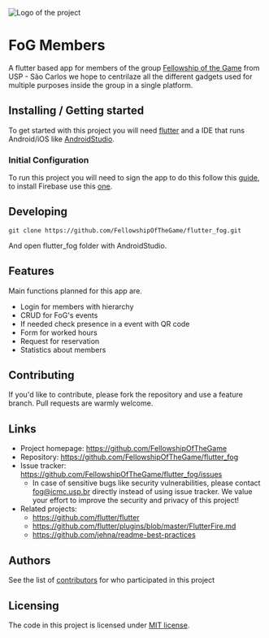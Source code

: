 ![Logo of the project]()

# FoG Members

A flutter based app for members of the group [Fellowship of the Game](https://www.fog.icmc.usp.br/) from USP - São Carlos we hope to centrilaze all the different gadgets used for multiple purposes inside the group in a single platform.
 
## Installing / Getting started

To get started with this project you will need [flutter](https://flutter.io/) and a IDE that runs Android/iOS like [AndroidStudio](https://developer.android.com/studio/).

### Initial Configuration

To run this project you will need to sign the app to do this follow this [guide](https://flutter.io/android-release/), to install Firebase use this [one](https://codelabs.developers.google.com/codelabs/flutter-firebase/#0).

## Developing

```shell
git clone https://github.com/FellowshipOfTheGame/flutter_fog.git
```

And open flutter_fog folder with AndroidStudio.

## Features

Main functions planned for this app are.
* Login for members with hierarchy
* CRUD for FoG's events
* If needed check presence in a event with QR code
* Form for worked hours
* Request for reservation
* Statistics about members

## Contributing

If you'd like to contribute, please fork the repository and use a feature
branch. Pull requests are warmly welcome.

## Links

- Project homepage: https://github.com/FellowshipOfTheGame
- Repository: https://github.com/FellowshipOfTheGame/flutter_fog
- Issue tracker: https://github.com/FellowshipOfTheGame/flutter_fog/issues
  - In case of sensitive bugs like security vulnerabilities, please contact
    fog@icmc.usp.br directly instead of using issue tracker. We value your effort
    to improve the security and privacy of this project!
- Related projects:
  - https://github.com/flutter/flutter
  - https://github.com/flutter/plugins/blob/master/FlutterFire.md
  - https://github.com/jehna/readme-best-practices

## Authors

See the list of [contributors](https://github.com/FellowshipOfTheGame/flutter_fog/graphs/contributors) for who participated in this project

## Licensing

The code in this project is licensed under [MIT license](https://github.com/FellowshipOfTheGame/flutter_fog/blob/master/LICENSE).
